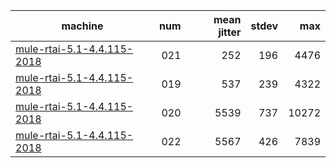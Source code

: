 | machine                                                            | num | mean jitter | stdev | max   |
|--------------------------------------------------------------------|----:|------------:|------:|------:|
| [mule-rtai-5.1-4.4.115-2018](mule-rtai-5.1-4.4.115-2018/report.md) | 021 |         252 |   196 |  4476 |
| [mule-rtai-5.1-4.4.115-2018](mule-rtai-5.1-4.4.115-2018/report.md) | 019 |         537 |   239 |  4322 |
| [mule-rtai-5.1-4.4.115-2018](mule-rtai-5.1-4.4.115-2018/report.md) | 020 |        5539 |   737 | 10272 |
| [mule-rtai-5.1-4.4.115-2018](mule-rtai-5.1-4.4.115-2018/report.md) | 022 |        5567 |   426 |  7839 |
